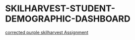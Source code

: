 # SKILHARVEST-STUDENT-DEMOGRAPHIC-DASHBOARD

[corrected purple skilharvest Assignment](https://github.com/Bamisaye-Bukola/SKILHARVEST-STUDENT-DEMOGRAPHIC-DASHBOARD/assets/158211833/37a430c5-46e7-4c1e-bb0d-9e877f20019d)

